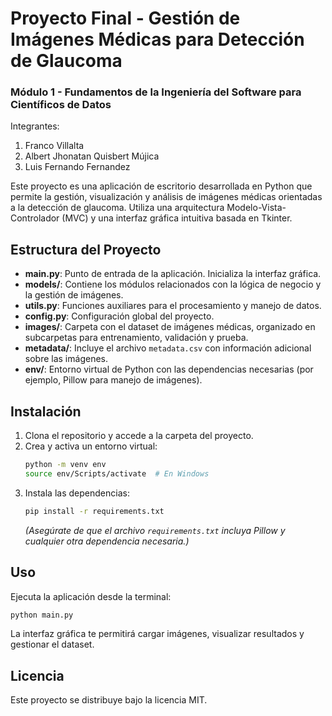 # Proyecto Final - Gestión de Imágenes Médicas para Detección de Glaucoma
### Módulo 1 - Fundamentos de la Ingeniería del Software para Científicos de Datos

Integrantes:
1. Franco Villalta
2. Albert Jhonatan Quisbert Mújica
3. Luis Fernando Fernandez 

Este proyecto es una aplicación de escritorio desarrollada en Python que permite la gestión, visualización y análisis de imágenes médicas orientadas a la detección de glaucoma. Utiliza una arquitectura Modelo-Vista-Controlador (MVC) y una interfaz gráfica intuitiva basada en Tkinter.

## Estructura del Proyecto

- **main.py**: Punto de entrada de la aplicación. Inicializa la interfaz gráfica.
- **models/**: Contiene los módulos relacionados con la lógica de negocio y la gestión de imágenes.
- **utils.py**: Funciones auxiliares para el procesamiento y manejo de datos.
- **config.py**: Configuración global del proyecto.
- **images/**: Carpeta con el dataset de imágenes médicas, organizado en subcarpetas para entrenamiento, validación y prueba.
- **metadata/**: Incluye el archivo `metadata.csv` con información adicional sobre las imágenes.
- **env/**: Entorno virtual de Python con las dependencias necesarias (por ejemplo, Pillow para manejo de imágenes).

## Instalación

1. Clona el repositorio y accede a la carpeta del proyecto.
2. Crea y activa un entorno virtual:
   ```sh
   python -m venv env
   source env/Scripts/activate  # En Windows
   ```
3. Instala las dependencias:
   ```sh
   pip install -r requirements.txt
   ```
   *(Asegúrate de que el archivo `requirements.txt` incluya Pillow y cualquier otra dependencia necesaria.)*

## Uso

Ejecuta la aplicación desde la terminal:
```sh
python main.py
```
La interfaz gráfica te permitirá cargar imágenes, visualizar resultados y gestionar el dataset.

## Licencia

Este proyecto se distribuye bajo la licencia MIT.